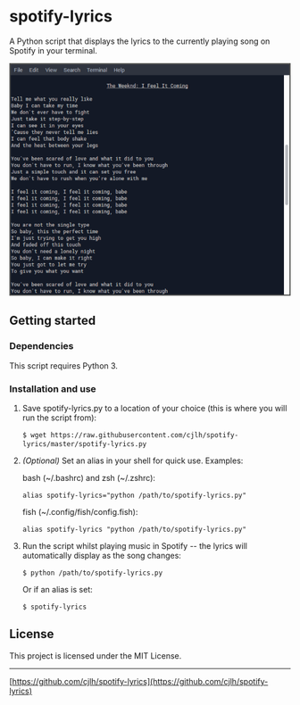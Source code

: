 # spotify-lyrics

A Python script that displays the lyrics to the currently playing song on Spotify in your terminal.

![Screenshot](./screenshots/1.png "Screenshot")


## Getting started

### Dependencies

This script requires Python 3.

### Installation and use

1. Save spotify-lyrics.py to a location of your choice (this is where you will run the script from):

    ```
    $ wget https://raw.githubusercontent.com/cjlh/spotify-lyrics/master/spotify-lyrics.py
    ```

2. *(Optional)* Set an alias in your shell for quick use. Examples:

   bash (\~/.bashrc) and zsh (\~/.zshrc):

    ```
    alias spotify-lyrics="python /path/to/spotify-lyrics.py"
    ```

   fish (\~/.config/fish/config.fish):

    ```
    alias spotify-lyrics "python /path/to/spotify-lyrics.py"
    ```

3. Run the script whilst playing music in Spotify -- the lyrics will automatically display as the song changes:

    ```
    $ python /path/to/spotify-lyrics.py
    ```

   Or if an alias is set:

    ```
    $ spotify-lyrics
    ```


## License

This project is licensed under the MIT License.

***
[https://github.com/cjlh/spotify-lyrics](https://github.com/cjlh/spotify-lyrics)
